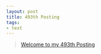 ```yaml
---
layout: post
title: 493th Posting
tags: 
- text
---
```


> [Welcome to my 493th Posting](https://janghan-kor.tistory.com/1828)
